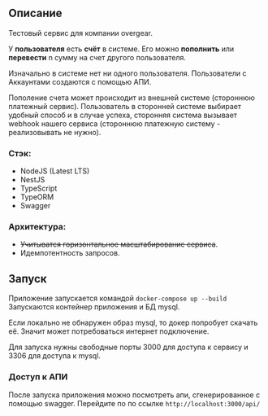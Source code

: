 ## Описание

Тестовый сервис для компании overgear. 

У **пользователя** есть **счёт** в системе.
Его можно **пополнить** или **перевести** n сумму на счет другого пользователя.

Изначально в системе нет ни одного пользователя. Пользователи с Аккаунтами создаются с помощью АПИ.

Пополение счета может происходит из внешней системе (стороннюю 
платежный сервис). Пользователь в сторонней системе выбирает удобный 
способ и в случае успеха, сторонняя система вызывает webhook нашего 
сервиса (стороннюю платежную систему - реализовывать не нужно).

### Стэк:

- NodeJS (Latest LTS)
- NestJS
- TypeScript
- TypeORM
- Swagger

### Архитектура:

- ~~Учитыватся горизонтальное масштабирование сервиса~~.
- Идемпотентность запросов.

## Запуск

Приложение запускается командой `docker-compose up --build`
Запускаются контейнер приложения и БД mysql.

Если локально не обнаружен образ mysql, то докер попробует скачать её. Значит может потребоваться интернет подключение.

Для запуска нужны свободные порты 3000 для доступа к сервису и 3306 для доступа к mysql.

### Доступ к АПИ 

После запуска приложения можно посмотреть апи, сгенерированное с помощью swagger. Перейдите по по ссылке `http://localhost:3000/api/`
